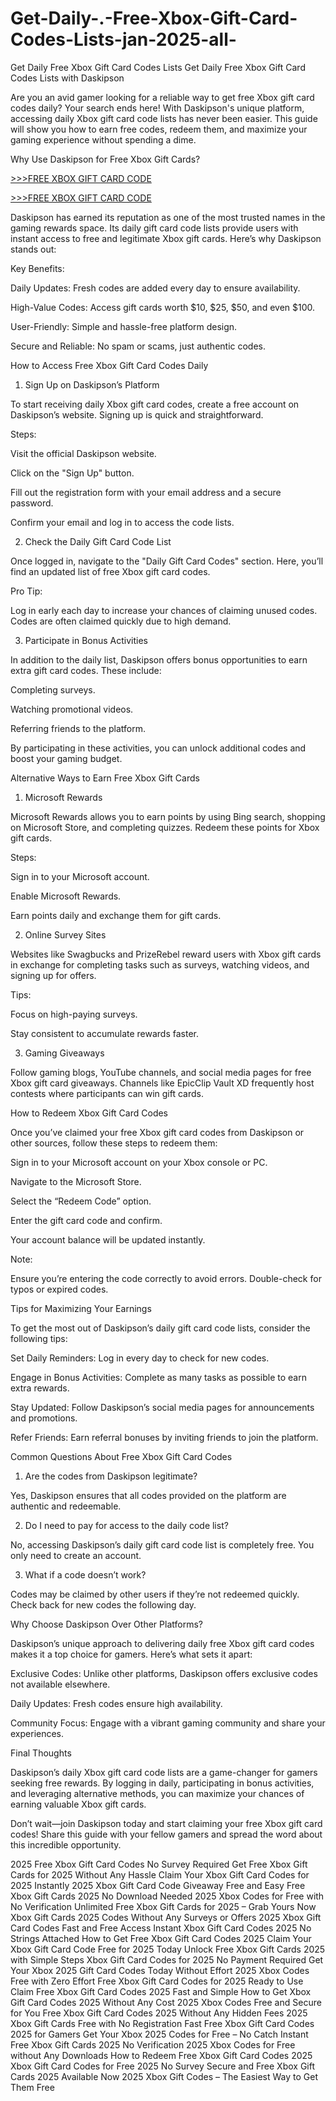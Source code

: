 # Get-Daily-.-Free-Xbox-Gift-Card-Codes-Lists-jan-2025-all-
Get Daily Free Xbox Gift Card Codes Lists
Get Daily Free Xbox Gift Card Codes Lists with Daskipson

Are you an avid gamer looking for a reliable way to get free Xbox gift card codes daily? Your search ends here! With Daskipson's unique platform, accessing daily Xbox gift card code lists has never been easier. This guide will show you how to earn free codes, redeem them, and maximize your gaming experience without spending a dime.

Why Use Daskipson for Free Xbox Gift Cards?

[>>>FREE XBOX GIFT CARD CODE](https://rahhat.xyz/allgift/)

[>>>FREE XBOX GIFT CARD CODE](https://rahhat.xyz/allgift/)

Daskipson has earned its reputation as one of the most trusted names in the gaming rewards space. Its daily gift card code lists provide users with instant access to free and legitimate Xbox gift cards. Here’s why Daskipson stands out:

Key Benefits:

Daily Updates: Fresh codes are added every day to ensure availability.

High-Value Codes: Access gift cards worth $10, $25, $50, and even $100.

User-Friendly: Simple and hassle-free platform design.

Secure and Reliable: No spam or scams, just authentic codes.

How to Access Free Xbox Gift Card Codes Daily

1. Sign Up on Daskipson’s Platform

To start receiving daily Xbox gift card codes, create a free account on Daskipson’s website. Signing up is quick and straightforward.

Steps:

Visit the official Daskipson website.

Click on the "Sign Up" button.

Fill out the registration form with your email address and a secure password.

Confirm your email and log in to access the code lists.

2. Check the Daily Gift Card Code List

Once logged in, navigate to the "Daily Gift Card Codes" section. Here, you’ll find an updated list of free Xbox gift card codes.

Pro Tip:

Log in early each day to increase your chances of claiming unused codes. Codes are often claimed quickly due to high demand.

3. Participate in Bonus Activities

In addition to the daily list, Daskipson offers bonus opportunities to earn extra gift card codes. These include:

Completing surveys.

Watching promotional videos.

Referring friends to the platform.

By participating in these activities, you can unlock additional codes and boost your gaming budget.

Alternative Ways to Earn Free Xbox Gift Cards

1. Microsoft Rewards

Microsoft Rewards allows you to earn points by using Bing search, shopping on Microsoft Store, and completing quizzes. Redeem these points for Xbox gift cards.

Steps:

Sign in to your Microsoft account.

Enable Microsoft Rewards.

Earn points daily and exchange them for gift cards.

2. Online Survey Sites

Websites like Swagbucks and PrizeRebel reward users with Xbox gift cards in exchange for completing tasks such as surveys, watching videos, and signing up for offers.

Tips:

Focus on high-paying surveys.

Stay consistent to accumulate rewards faster.

3. Gaming Giveaways

Follow gaming blogs, YouTube channels, and social media pages for free Xbox gift card giveaways. Channels like EpicClip Vault XD frequently host contests where participants can win gift cards.

How to Redeem Xbox Gift Card Codes

Once you’ve claimed your free Xbox gift card codes from Daskipson or other sources, follow these steps to redeem them:

Sign in to your Microsoft account on your Xbox console or PC.

Navigate to the Microsoft Store.

Select the “Redeem Code” option.

Enter the gift card code and confirm.

Your account balance will be updated instantly.

Note:

Ensure you’re entering the code correctly to avoid errors. Double-check for typos or expired codes.

Tips for Maximizing Your Earnings

To get the most out of Daskipson’s daily gift card code lists, consider the following tips:

Set Daily Reminders: Log in every day to check for new codes.

Engage in Bonus Activities: Complete as many tasks as possible to earn extra rewards.

Stay Updated: Follow Daskipson’s social media pages for announcements and promotions.

Refer Friends: Earn referral bonuses by inviting friends to join the platform.

Common Questions About Free Xbox Gift Card Codes

1. Are the codes from Daskipson legitimate?

Yes, Daskipson ensures that all codes provided on the platform are authentic and redeemable.

2. Do I need to pay for access to the daily code list?

No, accessing Daskipson’s daily gift card code list is completely free. You only need to create an account.

3. What if a code doesn’t work?

Codes may be claimed by other users if they’re not redeemed quickly. Check back for new codes the following day.

Why Choose Daskipson Over Other Platforms?

Daskipson’s unique approach to delivering daily free Xbox gift card codes makes it a top choice for gamers. Here’s what sets it apart:

Exclusive Codes: Unlike other platforms, Daskipson offers exclusive codes not available elsewhere.

Daily Updates: Fresh codes ensure high availability.

Community Focus: Engage with a vibrant gaming community and share your experiences.

Final Thoughts

Daskipson’s daily Xbox gift card code lists are a game-changer for gamers seeking free rewards. By logging in daily, participating in bonus activities, and leveraging alternative methods, you can maximize your chances of earning valuable Xbox gift cards.

Don’t wait—join Daskipson today and start claiming your free Xbox gift card codes! Share this guide with your fellow gamers and spread the word about this incredible opportunity.


2025 Free Xbox Gift Card Codes No Survey Required
Get Free Xbox Gift Cards for 2025 Without Any Hassle
Claim Your Xbox Gift Card Codes for 2025 Instantly
2025 Xbox Gift Card Code Giveaway Free and Easy
Free Xbox Gift Cards 2025 No Download Needed
2025 Xbox Codes for Free with No Verification
Unlimited Free Xbox Gift Cards for 2025 – Grab Yours Now
Xbox Gift Cards 2025 Codes Without Any Surveys or Offers
2025 Xbox Gift Card Codes Fast and Free Access
Instant Xbox Gift Card Codes 2025 No Strings Attached
How to Get Free Xbox Gift Card Codes 2025
Claim Your Xbox Gift Card Code Free for 2025 Today
Unlock Free Xbox Gift Cards 2025 with Simple Steps
Xbox Gift Card Codes for 2025 No Payment Required
Get Your Xbox 2025 Gift Card Codes Today Without Effort
2025 Xbox Codes Free with Zero Effort
Free Xbox Gift Card Codes for 2025 Ready to Use
Claim Free Xbox Gift Card Codes 2025 Fast and Simple
How to Get Xbox Gift Card Codes 2025 Without Any Cost
2025 Xbox Codes Free and Secure for You
Free Xbox Gift Card Codes 2025 Without Any Hidden Fees
2025 Xbox Gift Cards Free with No Registration
Fast Free Xbox Gift Card Codes 2025 for Gamers
Get Your Xbox 2025 Codes for Free – No Catch
Instant Free Xbox Gift Cards 2025 No Verification
2025 Xbox Codes for Free without Any Downloads
How to Redeem Free Xbox Gift Card Codes 2025
Xbox Gift Card Codes for Free 2025 No Survey
Secure and Free Xbox Gift Cards 2025 Available Now
2025 Xbox Gift Codes – The Easiest Way to Get Them Free
